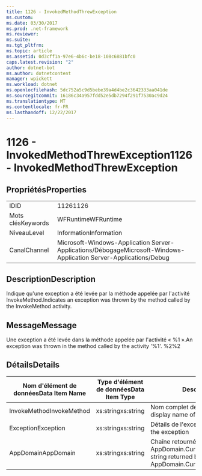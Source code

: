 ```yaml
---
title: 1126 - InvokedMethodThrewException
ms.custom: 
ms.date: 03/30/2017
ms.prod: .net-framework
ms.reviewer: 
ms.suite: 
ms.tgt_pltfrm: 
ms.topic: article
ms.assetid: 0d3cff1a-97e6-4b6c-be18-108c6881bfc0
caps.latest.revision: "2"
author: dotnet-bot
ms.author: dotnetcontent
manager: wpickett
ms.workload: dotnet
ms.openlocfilehash: 5dc752a5c9d5bebe39a4d4be2c3642333aa041de
ms.sourcegitcommit: 16186c34a957fdd52e5db7294f291f7530ac9d24
ms.translationtype: MT
ms.contentlocale: fr-FR
ms.lasthandoff: 12/22/2017
---
```

# <a name="1126---invokedmethodthrewexception"></a><span data-ttu-id="4c64e-102">1126 - InvokedMethodThrewException</span><span class="sxs-lookup"><span data-stu-id="4c64e-102">1126 - InvokedMethodThrewException</span></span>
## <a name="properties"></a><span data-ttu-id="4c64e-103">Propriétés</span><span class="sxs-lookup"><span data-stu-id="4c64e-103">Properties</span></span>  
  
|||  
|-|-|  
|<span data-ttu-id="4c64e-104">ID</span><span class="sxs-lookup"><span data-stu-id="4c64e-104">ID</span></span>|<span data-ttu-id="4c64e-105">1126</span><span class="sxs-lookup"><span data-stu-id="4c64e-105">1126</span></span>|  
|<span data-ttu-id="4c64e-106">Mots clés</span><span class="sxs-lookup"><span data-stu-id="4c64e-106">Keywords</span></span>|<span data-ttu-id="4c64e-107">WFRuntime</span><span class="sxs-lookup"><span data-stu-id="4c64e-107">WFRuntime</span></span>|  
|<span data-ttu-id="4c64e-108">Niveau</span><span class="sxs-lookup"><span data-stu-id="4c64e-108">Level</span></span>|<span data-ttu-id="4c64e-109">Information</span><span class="sxs-lookup"><span data-stu-id="4c64e-109">Information</span></span>|  
|<span data-ttu-id="4c64e-110">Canal</span><span class="sxs-lookup"><span data-stu-id="4c64e-110">Channel</span></span>|<span data-ttu-id="4c64e-111">Microsoft-Windows-Application Server-Applications/Débogage</span><span class="sxs-lookup"><span data-stu-id="4c64e-111">Microsoft-Windows-Application Server-Applications/Debug</span></span>|  
  
## <a name="description"></a><span data-ttu-id="4c64e-112">Description</span><span class="sxs-lookup"><span data-stu-id="4c64e-112">Description</span></span>  
 <span data-ttu-id="4c64e-113">Indique qu'une exception a été levée par la méthode appelée par l'activité InvokeMethod.</span><span class="sxs-lookup"><span data-stu-id="4c64e-113">Indicates an exception was thrown by the method called by the InvokeMethod activity.</span></span>  
  
## <a name="message"></a><span data-ttu-id="4c64e-114">Message</span><span class="sxs-lookup"><span data-stu-id="4c64e-114">Message</span></span>  
 <span data-ttu-id="4c64e-115">Une exception a été levée dans la méthode appelée par l'activité « %1 ».</span><span class="sxs-lookup"><span data-stu-id="4c64e-115">An exception was thrown in the method called by the activity '%1'.</span></span> <span data-ttu-id="4c64e-116">%2</span><span class="sxs-lookup"><span data-stu-id="4c64e-116">%2</span></span>  
  
## <a name="details"></a><span data-ttu-id="4c64e-117">Détails</span><span class="sxs-lookup"><span data-stu-id="4c64e-117">Details</span></span>  
  
|<span data-ttu-id="4c64e-118">Nom d'élément de données</span><span class="sxs-lookup"><span data-stu-id="4c64e-118">Data Item Name</span></span>|<span data-ttu-id="4c64e-119">Type d'élément de données</span><span class="sxs-lookup"><span data-stu-id="4c64e-119">Data Item Type</span></span>|<span data-ttu-id="4c64e-120">Description</span><span class="sxs-lookup"><span data-stu-id="4c64e-120">Description</span></span>|  
|--------------------|--------------------|-----------------|  
|<span data-ttu-id="4c64e-121">InvokeMethod</span><span class="sxs-lookup"><span data-stu-id="4c64e-121">InvokeMethod</span></span>|<span data-ttu-id="4c64e-122">xs:string</span><span class="sxs-lookup"><span data-stu-id="4c64e-122">xs:string</span></span>|<span data-ttu-id="4c64e-123">Nom complet de l'activité InvokeMethod.</span><span class="sxs-lookup"><span data-stu-id="4c64e-123">The display name of the InvokeMethod activity.</span></span>|  
|<span data-ttu-id="4c64e-124">Exception</span><span class="sxs-lookup"><span data-stu-id="4c64e-124">Exception</span></span>|<span data-ttu-id="4c64e-125">xs:string</span><span class="sxs-lookup"><span data-stu-id="4c64e-125">xs:string</span></span>|<span data-ttu-id="4c64e-126">Détails de l'exception</span><span class="sxs-lookup"><span data-stu-id="4c64e-126">The exception details for the exception</span></span>|  
|<span data-ttu-id="4c64e-127">AppDomain</span><span class="sxs-lookup"><span data-stu-id="4c64e-127">AppDomain</span></span>|<span data-ttu-id="4c64e-128">xs:string</span><span class="sxs-lookup"><span data-stu-id="4c64e-128">xs:string</span></span>|<span data-ttu-id="4c64e-129">Chaîne retournée par AppDomain.CurrentDomain.FriendlyName.</span><span class="sxs-lookup"><span data-stu-id="4c64e-129">The string returned by AppDomain.CurrentDomain.FriendlyName.</span></span>|
